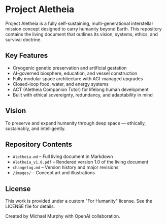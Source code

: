 # Project Aletheia

Project Aletheia is a fully self-sustaining, multi-generational interstellar mission concept designed to carry humanity beyond Earth. This repository contains the living document that outlines its vision, systems, ethics, and survival doctrine.

## Key Features

- Cryogenic genetic preservation and artificial gestation
- AI-governed biosphere, education, and vessel construction
- Fully modular space architecture with AGI-managed upgrades
- Closed-loop food, water, and energy systems
- ACT (Aletheia Companion Tutor) for lifelong human development
- Built with ethical sovereignty, redundancy, and adaptability in mind

## Vision

To preserve and expand humanity through deep space — ethically, sustainably, and intelligently.

## Repository Contents

- `Aletheia.md` – Full living document in Markdown
- `Aletheia_v1.0.pdf` – Rendered version 1.0 of the living document
- `changelog.md` – Version history and major revisions
- `/images/` – Concept art and illustrations

## License

This work is provided under a custom "For Humanity" license. See the LICENSE file for details.

Created by Michael Murphy with OpenAI collaboration.
